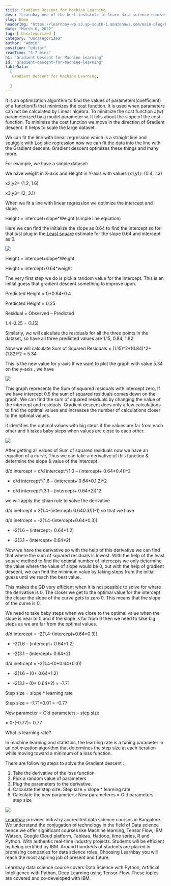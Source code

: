 ```yaml
---
title: Gradient Descent for Machine Learning
desc: "Learnbay one of the best instutute to learn data science course in India, so Enroll Now And Get Your Dream Job!"
slug: home
headerImg: "https://learnbay-wb.s3.ap-south-1.amazonaws.com/main-blog/blog1.webp"
date: "March 6, 2022"
tag: [ Uncategorized ]
category: "Uncategorized"
author: "Admin"
position: "editor"
readTime: "5-7 mins"
h1: "Gradient Descent for Machine Learning"
id: "gradient-descent-for-machine-learning"
tableData:
  [
   Gradient Descent for Machine Learning,
   
  ]
---
```


It is an optimization algorithm to find the values of parameters(coefficient) of a function(f) that minimizes the cost function. It is used when parameters can not be calculated by Linear algebra. To minimize the cost function J(w) parameterized by a model parameter w. It tells about the slope of the cost function. To minimize the cost function we move in the direction of Gradient descent. It helps to scale the large dataset.

We can fit the line with linear regression which is a straight line and squiggle with Logistic regression now we can fit the data into the line with the Gradient descent. Gradient descent optimizes these things and many more.

For example, we have a simple dataset:

We have weight in X-axis and Height in Y-axis with values (x1,y1)=(0.4, 1.3)

x2,y2= (1.2, 1.6)

x3,y3= (2, 3.1)

When we fit a line with linear regression we optimize the intercept and slope.

Height = intercpet+slope*Weight (simple line equation)

Here we can find the initialize the slope as 0.64 to find the intercept so for that just plug in the[ Least square](https://www.investopedia.com/terms/l/least-squares-method.asp#:~:text=The%20least%2Dsquares%20method%20is%20a%20statistical%20procedure%20to%20find,the%20behavior%20of%20dependent%20variables.) estimate for the slope 0.64 and intercept as 0.


<img src="https://learnbay-wb.s3.ap-south-1.amazonaws.com/main-blog/blog/grad.jpg"   class="img"  /></img>


Height = intercpet+slope*Weight

Height = intercept+0.64*weight

The very first step we do is pick a random value for the intercept. This is an initial guess that gradient descent something to improve upon.

Predicted Height = 0+0.64*0.4

Predicted Height = 0.25

Residual = Observed – Predicted

1.4-0.25 = (1.15)

Similarly, we will calculate the residuals for all the three points in the dataset, so have all three predicted values are 1.15, 0.84, 1.82

Now we will calculate Sum of Squared  Residuals = (1.15)^2+(0.84)^2+(1.82)^2 = 5.34

This is the new value for y-axis If we want to plot the graph with value 5.34 on the y-axis , we have



<img src="https://learnbay-wb.s3.ap-south-1.amazonaws.com/main-blog/blog/grad1.png"   class="img"  /></img>



This graph represents the  Sum of squared residuals with intercept zero, If we have intercept 0.5 the sum of squared residuals comes down on the graph. We can find the sum of squared residuals by changing the value of the intercept and residuals. Gradient descent does only a few calculations to find the optimal values and increases the number of calculations closer to the optimal values.

It identifies the optimal values with big steps if the values are far from each other and it takes baby steps when values are close to each other.



<img src="https://learnbay-wb.s3.ap-south-1.amazonaws.com/main-blog/blog/grad2.png"   class="img"  /></img>



After getting all values of Sum of squared residuals now we have an equation of a curve, Thus we can take a derivative of this function & determine the slope & value of the intercept.

d/d intercept =  d/d intercept*(1.3 – (intercept+ 0.64*0.4))^2

+ d/d intercept*(1.6 – (intercept+ 0.64*0.1.2)^2

+ d/d intercept*(3.1 – (intercept+ 0.64*2))^2

we will apply the chian rule to solve the derivative

d/d inetrcept = 2(1.4-(intercept+0.64*0.3))*(-1) so that we have

d/d inetrcept = -2(1.4-(intercept+0.64*0.3))

+ -2(1.6 – (intercept+ 0.64*1.2)

+ -2(3.1 – (intercept+ 0.64*2)

Now we have the derivative so with the help of this derivative we can find that where the sum of squared residuals is lowest. With the help of the least square method to find the optimal number of intercepts we only determine the value where the value of slope would be 0, but with the help of gradient descent, we can find the minimum value by taking steps from the initial guess until we reach the best value.

This makes the GD very efficient when it is not possible to solve for where the derivative is 0, The closer we get to the optimal value for the intercept the closer the slope of the curve gets to zero 0. This means that the slope of the curve is 0.

We need to take baby steps when we close to the optimal value when the slope is near to 0 and if the slope is far from 0 then we need to take big steps as we are far from the optimal values.

d/d intercept = -2(1.4-(intercept+0.64*0.3))

+ -2(1.6 – (intercept+ 0.64*1.2)

+ -2(3.1 – (intercept+ 0.64*2)

d/d inetrcept = -2(1.4-(0+0.64*0.3))

+ -2(1.6 – (0+ 0.64*1.2)

+ -2(3.1 – (0+ 0.64*2) = -7.71

Step size = slope * learning rate

Step size = -7.71*0.01 = -0.77

New parameter =  Old parameters – step size

= 0-(-0.77)= 0.77

What is learning rate?

In machine learning and statistics, the learning rate is a tuning parameter in an optimization algorithm that determines the step size at each iteration while moving toward a minimum of a loss function.

There are following steps to solve the Gradient descent :



1. Take the derivative of the loss function
2.  Pick a random value of parameters
3. Plug the parameters to the derivative.
4.  Calculate the step size: Step size = slope * learning rate
5. Calculate the new parameters: New parameteres =  Old parameters – step size




<img src="https://learnbay-wb.s3.ap-south-1.amazonaws.com/main-blog/blog/grad3.png"   class="img"  /></img>



[Learnbay](https://www.learnbay.co/data-science-course/) provides industry accredited data science courses in Bangalore. We understand the conjugation of technology in the field of Data science hence we offer significant courses like Machine learning, Tensor Flow, IBM Watson, Google Cloud platform, Tableau, Hadoop, time series, R and Python. With authentic real-time industry projects. Students will be efficient by being certified by IBM. Around hundreds of students are placed in promising companies for data science roles. Choosing Learnbay you will reach the most aspiring job of present and future.

Learnbay data science course covers Data Science with Python, Artificial Intelligence with Python, Deep Learning using Tensor-Flow. These topics are covered and co-developed with IBM.
